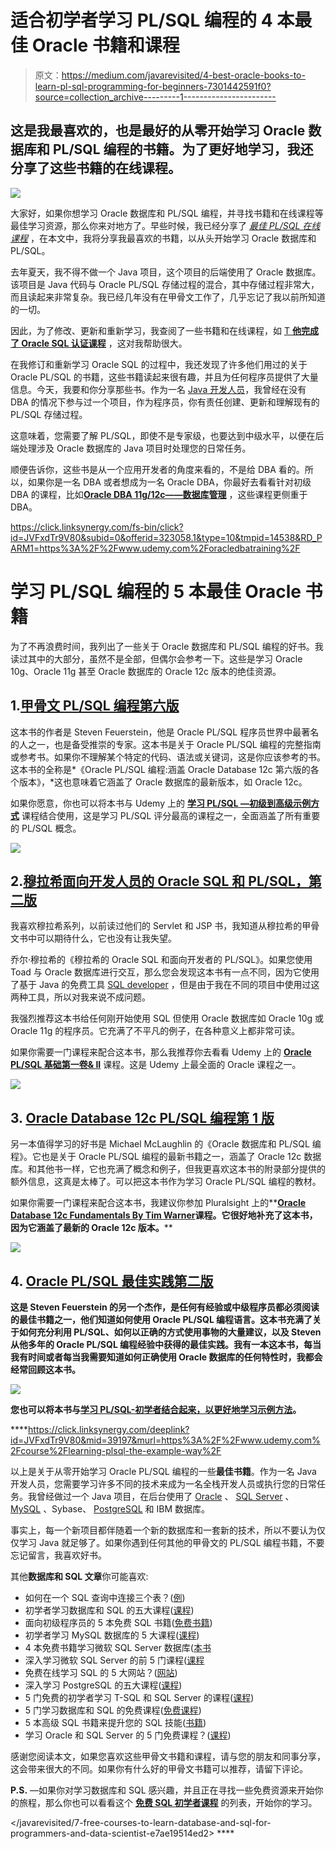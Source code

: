 # 适合初学者学习 PL/SQL 编程的 4 本最佳 Oracle 书籍和课程

> 原文：<https://medium.com/javarevisited/4-best-oracle-books-to-learn-pl-sql-programming-for-beginners-7301442591f0?source=collection_archive---------1----------------------->

## 这是我最喜欢的，也是最好的从零开始学习 Oracle 数据库和 PL/SQL 编程的书籍。为了更好地学习，我还分享了这些书籍的在线课程。

[![](img/2b207b0afff3a8d36c0dceecf84527ae.png)](https://click.linksynergy.com/fs-bin/click?id=JVFxdTr9V80&subid=0&offerid=323058.1&type=10&tmpid=14538&RD_PARM1=https%3A%2F%2Fwww.udemy.com%2Fthe-complete-oracle-sql-certification-course%2F)

大家好，如果你想学习 Oracle 数据库和 PL/SQL 编程，并寻找书籍和在线课程等最佳学习资源，那么你来对地方了。早些时候，我已经分享了 [*最佳 PL/SQL 在线课程*](/javarevisited/6-best-pl-sql-and-oracle-courses-for-beginners-to-learn-online-effd07d5fd2) ，在本文中，我将分享我最喜欢的书籍，以从头开始学习 Oracle 数据库和 PL/SQL。

去年夏天，我不得不做一个 Java 项目，这个项目的后端使用了 Oracle 数据库。该项目是 Java 代码与 Oracle PL/SQL 存储过程的混合，其中存储过程非常大，而且读起来非常复杂。我已经几年没有在甲骨文工作了，几乎忘记了我以前所知道的一切。

因此，为了修改、更新和重新学习，我查阅了一些书籍和在线课程，如 [T **他完成了 Oracle SQL 认证课程**](https://click.linksynergy.com/fs-bin/click?id=JVFxdTr9V80&subid=0&offerid=323058.1&type=10&tmpid=14538&RD_PARM1=https%3A%2F%2Fwww.udemy.com%2Fthe-complete-oracle-sql-certification-course%2F) ，这对我帮助很大。

在我修订和重新学习 Oracle SQL 的过程中，我还发现了许多他们用过的关于 Oracle PL/SQL 的书籍，这些书籍读起来很有趣，并且为任何程序员提供了大量信息。今天，我要和你分享那些书。作为一名 [Java 开发人员](/javarevisited/the-java-programmer-roadmap-f9db163ef2c2)，我曾经在没有 DBA 的情况下参与过一个项目，作为程序员，你有责任创建、更新和理解现有的 PL/SQL 存储过程。

这意味着，您需要了解 PL/SQL，即使不是专家级，也要达到中级水平，以便在后端处理涉及 Oracle 数据库的 Java 项目时处理您的日常任务。

顺便告诉你，这些书是从一个应用开发者的角度来看的，不是给 DBA 看的。所以，如果你是一名 DBA 或者想成为一名 Oracle DBA，你最好去看看针对初级 DBA 的课程，比如[**Oracle DBA 11g/12c——数据库管理**](https://click.linksynergy.com/fs-bin/click?id=JVFxdTr9V80&subid=0&offerid=323058.1&type=10&tmpid=14538&RD_PARM1=https%3A%2F%2Fwww.udemy.com%2Foracledbatraining%2F) ，这些课程更侧重于 DBA。

<https://click.linksynergy.com/fs-bin/click?id=JVFxdTr9V80&subid=0&offerid=323058.1&type=10&tmpid=14538&RD_PARM1=https%3A%2F%2Fwww.udemy.com%2Foracledbatraining%2F>  

# 学习 PL/SQL 编程的 5 本最佳 Oracle 书籍

为了不再浪费时间，我列出了一些关于 Oracle 数据库和 PL/SQL 编程的好书。我读过其中的大部分，虽然不是全部，但偶尔会参考一下。这些是学习 Oracle 10g、Oracle 11g 甚至 Oracle 数据库的 Oracle 12c 版本的绝佳资源。

## 1.[甲骨文 PL/SQL 编程第六版](https://www.amazon.com/Oracle-PL-SQL-Programming-Versions/dp/1449324452/?tag=javamysqlanta-20)

这本书的作者是 Steven Feuerstein，他是 Oracle PL/SQL 程序员世界中最著名的人之一，也是备受推崇的专家。这本书是关于 Oracle PL/SQL 编程的完整指南或参考书。如果你不理解某个特定的代码、语法或关键词，这是你应该参考的书。这本书的全称是*《Oracle PL/SQL 编程:涵盖 Oracle Database 12c 第六版的各个版本》，*这也意味着它涵盖了 Oracle 数据库的最新版本，如 Oracle 12c。

如果你愿意，你也可以将本书与 Udemy 上的 [**学习 PL/SQL —初级到高级示例方式**](https://click.linksynergy.com/deeplink?id=JVFxdTr9V80&mid=39197&murl=https%3A%2F%2Fwww.udemy.com%2Fcourse%2Flearning-plsql-the-example-way%2F) 课程结合使用，这是学习 PL/SQL 评分最高的课程之一，全面涵盖了所有重要的 PL/SQL 概念。

[![](img/3c156166483486fb6c0dc5c2b97cbb74.png)](https://www.amazon.com/Oracle-PL-SQL-Programming-Versions/dp/1449324452/?tag=javamysqlanta-20)

## 2.[穆拉希面向开发人员的 Oracle SQL 和 PL/SQL，第二版](https://www.amazon.com/Murachs-Oracle-SQL-Developers-2nd/dp/1890774804?tag=javamysqlanta-20)

我喜欢穆拉希系列，以前读过他们的 Servlet 和 JSP 书，我知道从穆拉希的甲骨文书中可以期待什么，它也没有让我失望。

乔尔·穆拉希的《穆拉希的 Oracle SQL 和面向开发者的 PL/SQL》。如果您使用 Toad 与 Oracle 数据库进行交互，那么您会发现这本书有一点不同，因为它使用了基于 Java 的免费工具 [SQL developer](http://bit.ly/2D9Cufx) ，但是由于我在不同的项目中使用过这两种工具，所以对我来说不成问题。

我强烈推荐这本书给任何刚开始使用 SQL 但使用 Oracle 数据库如 Oracle 10g 或 Oracle 11g 的程序员。它充满了不平凡的例子，在各种意义上都非常可读。

如果你需要一门课程来配合这本书，那么我推荐你去看看 Udemy 上的 [**Oracle PL/SQL 基础第一卷& II**](https://click.linksynergy.com/fs-bin/click?id=JVFxdTr9V80&subid=0&offerid=323058.1&type=10&tmpid=14538&RD_PARM1=https%3A%2F%2Fwww.udemy.com%2Foracle-plsql-fundamentals-vol-i-ii%2F) 课程。这是 Udemy 上最全面的 Oracle 课程之一。

[![](img/6135180416346efc962cd98606a89165.png)](https://www.amazon.com/Murachs-Oracle-SQL-Developers-2nd/dp/1890774804?tag=javamysqlanta-20)

## 3. [Oracle Database 12c PL/SQL 编程第 1 版](https://www.amazon.com/Oracle-Database-12c-SQL-Programming-ebook/dp/B00HSO0X0S?tag=javamysqlanta-20)

另一本值得学习的好书是 Michael McLaughlin 的《Oracle 数据库和 PL/SQL 编程》。它也是关于 Oracle PL/SQL 编程的最新书籍之一，涵盖了 Oracle 12c 数据库。和其他书一样，它也充满了概念和例子，但我更喜欢这本书的附录部分提供的额外信息，这真是太棒了。可以把这本书作为学习 Oracle PL/SQL 编程的教材。

如果你需要一门课程来配合这本书，我建议你参加 Pluralsight 上的**[**Oracle Database 12c Fundamentals By Tim Warner**](https://pluralsight.pxf.io/c/1193463/424552/7490?u=https%3A%2F%2Fwww.pluralsight.com%2Fcourses%2Foracle-database-12c-fundamentals)**课程。它很好地补充了这本书，因为它涵盖了最新的 Oracle 12c 版本。****

****[![](img/a58ed8bcedaa2509f3fc2b33be361312.png)](https://pluralsight.pxf.io/c/1193463/424552/7490?u=https%3A%2F%2Fwww.pluralsight.com%2Fcourses%2Foracle-database-12c-fundamentals)****

## ****4. [Oracle PL/SQL 最佳实践第二版](https://www.amazon.com/Oracle-PL-SQL-Best-Practices/dp/0596514107?tag=javamysqlanta-20)****

****这是 Steven Feuerstein 的另一个杰作，是任何有经验或中级程序员都必须阅读的最佳书籍之一，他们知道如何使用 Oracle PL/SQL 编程语言。这本书充满了关于如何充分利用 PL/SQL、如何以正确的方式使用事物的大量建议，以及 Steven 从他多年的 Oracle PL/SQL 编程经验中获得的最佳实践。我有一本这本书，每当我有时间或者每当我需要知道如何正确使用 Oracle 数据库的任何特性时，我都会经常回顾这本书。****

****[![](img/e92e96fd257797edc537227fa72121f7.png)](https://www.amazon.com/Oracle-PL-SQL-Best-Practices/dp/0596514107?tag=javamysqlanta-20)****

****您也可以将本书与[学习 PL/SQL-初学者结合起来，以更好地学习示例方法](https://click.linksynergy.com/deeplink?id=JVFxdTr9V80&mid=39197&murl=https%3A%2F%2Fwww.udemy.com%2Fcourse%2Flearning-plsql-the-example-way%2F)。****

****<https://click.linksynergy.com/deeplink?id=JVFxdTr9V80&mid=39197&murl=https%3A%2F%2Fwww.udemy.com%2Fcourse%2Flearning-plsql-the-example-way%2F>  

以上是关于从零开始学习 Oracle PL/SQL 编程的一些**最佳书籍**。作为一名 Java 开发人员，您需要学习许多不同的技术来成为一名全栈开发人员或执行您的日常任务。我曾经做过一个 Java 项目，在后台使用了 [Oracle](http://www.java67.com/2018/02/5-free-oracle-and-microsoft-sql-server-online-courses.html) 、 [SQL Server](http://www.java67.com/2018/01/top-4-free-microsoft-sql-server-books.html) 、 [MySQL](https://javarevisited.blogspot.com/2018/05/top-5-mysql-courses-to-learn-online.html) 、Sybase、 [PostgreSQL](https://javarevisited.blogspot.com/2020/02/top-5-courses-to-learn-postgresql-in.html) 和 IBM 数据库。

事实上，每一个新项目都伴随着一个新的数据库和一套新的技术，所以不要认为仅仅学习 Java 就足够了。如果你遇到任何其他的甲骨文的 PL/SQL 编程书籍，不要忘记留言，我喜欢好书。

其他**数据库和 SQL 文章**你可能喜欢:

*   如何在一个 SQL 查询中连接三个表？([例](http://javarevisited.blogspot.com/2012/11/how-to-join-three-tables-in-sql-query-mysql-sqlserver.html))
*   初学者学习数据库和 SQL 的五大课程([课程](https://hackernoon.com/top-5-sql-and-database-courses-to-learn-online-48424533ac61))
*   面向初级程序员的 5 本免费 SQL 书籍([免费书籍](https://www.java67.com/2017/08/5-free-sql-books-for-beginners-and-experienced-pdf-download.html))
*   初学者学习 MySQL 数据库的 5 大课程([课程](https://javarevisited.blogspot.com/2018/05/top-5-mysql-courses-to-learn-online.html))
*   4 本免费书籍学习微软 SQL Server 数据库([本书](https://www.java67.com/2018/01/top-4-free-microsoft-sql-server-books.html)
*   深入学习微软 SQL Server 的前 5 门课程([课程](https://javarevisited.blogspot.com/2020/02/top-5-courses-to-learn-microsoft-sql-server-mssql.html)
*   免费在线学习 SQL 的 5 大网站？([网站](http://javarevisited.blogspot.com/2015/06/5-websites-to-learn-sql-online-for-free.html))
*   深入学习 PostgreSQL 的五大课程([课程](https://javarevisited.blogspot.com/2020/02/top-5-courses-to-learn-postgresql-in.html))
*   5 门免费的初学者学习 T-SQL 和 SQL Server 的课程([课程](https://javarevisited.blogspot.com/2018/12/top-5-free-microsoft-sql-server-and-transact-sql-online-courses.html#axzz5hG3koJem))
*   5 门学习数据库和 SQL 的免费课程([免费课程](https://www.java67.com/2018/02/5-free-database-and-sql-query-courses-programmers.html))
*   5 本高级 SQL 书籍来提升您的 SQL 技能([书籍](https://javarevisited.blogspot.com/2018/07/top-5-advanced-sql-books-for.html))
*   学习 Oracle 和 SQL Server 的 5 门免费课程？([课程](http://javarevisited.blogspot.com/2013/05/migrating-sql-query-from-oracle-to-sql-server-2008.html))

感谢您阅读本文，如果您喜欢这些甲骨文书籍和课程，请与您的朋友和同事分享，这会带来很大的不同。如果你有什么好的甲骨文书籍可以推荐，请留下评论。

**P.S.** —如果你对学习数据库和 SQL 感兴趣，并且正在寻找一些免费资源来开始你的旅程，那么你也可以看看这个 [**免费 SQL 初学者课程**](http://www.java67.com/2018/02/5-free-database-and-sql-query-courses-programmers.html) 的列表，开始你的学习。

</javarevisited/7-free-courses-to-learn-database-and-sql-for-programmers-and-data-scientist-e7ae19514ed2> ****